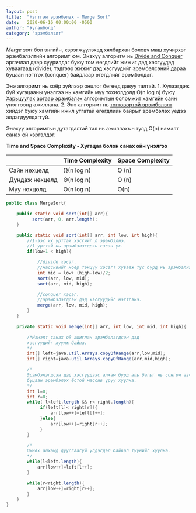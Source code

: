 ```yaml
---
layout: post
title:  "Нэгтгэн эрэмбэлэх - Merge Sort"
date:   2020-06-16 00:00:00 -0500
author: "Ууганболд"
category: "эрэмбэлэлт"
---
```

*Merge sort* бол энгийн, хэрэгжүүлэхэд хялбархан боловч маш хучирхэг эрэмбэлэлтийн алгоримт юм. Энэхүү алгоритм нь [Divide and Conquer][Divide and Conquer] аргачлал дээр суурилдаг буюу том өөгдлийг жижиг дэд хэсгүүдэд хуваагаад (divide), тэдгээр жижиг дэд хэсгүүдийг эрэмбэлсэний дараа буцаан нэгтгэх (conquer) байдлаар өгөгдлийг эрэмбэлдэг. 

Энэ алгоримт нь хоёр зүйлээр онцлог бөгөөд давуу талтай. 1. Хүлээгдэж буй хугацааны үнэлгээ нь хамгийн муу тохиолдолд O(n log n) буюу [Харьцуулах аргаар эрэмбэлэх](https://en.wikipedia.org/wiki/Comparison_sort) алгоримтын боломжит хамгийн сайн үнэлгээнд ажиллана. 2. Энэ алгоримт нь [тогтовортой эрэмбэлэлт](https://en.wikipedia.org/wiki/Sorting_algorithm#Stability) хийдэг буюу хамгийн ижил утгатай өгөгдлийн байрыг эрэмбэлэх үедээ алдагдуулдаггүй. 

Энэхүү алгоримтын дутагдалтай тал нь ажиллахын тулд O(n) нэмэлт санах ой хэргэлдэг.

**Time and Space Complexity -  Хугацаа болон санах ойн үнэлгээ**

|   | Time Complexity  | Space Complexity  |
|---|---|---|
| Сайн нөхцөлд  | Ω(n log n)  |  O (n) |
| Дундаж нөхцөлд | Θ(n log n)  | O (n) |
| Муу нөхцөлд  |  O(n log n) |  O(n) |


```java
public class MergeSort{

    public static void sort(int[] arr){
          sort(arr, 0, arr.length);
    }

    public static void sort(int[] arr, int low, int high){
        //1-ээс их урттай хэсгийг л эрэмбэлнэ.
        //1 урттай нь эрэмбэлэгдсэн гэсэн үг.
        if(low+1 < high){

            //divide хэсэг. 
            //массивийг хоёр тэнцүү хэсэгт хувааж тус бүрд нь эрэмбэлнэ.
            int mid = low+ (high-low)/2;
            sort(arr, low, mid);
            sort(arr, mid, high);

            //conquer хэсэг.
            //эрэмбэлэгдсэн дэд хэсгүүдийг нэгтгэнэ.
            merge(arr, low, mid, high);
        }
    }

    private static void merge(int[] arr, int low, int mid, int high){

        /*Нэмэлт санах ой ашиглан эрэмбэлэгдсэн дэд
        хэсгүүдийг хуулж байна.
        */
        int[] left=java.util.Arrays.copyOfRange(arr,low,mid);
        int[] right=java.util.Arrays.copyOfRange(arr,mid,high);

        /*
        Эрэмбэлэгдсэн дэд хэсгүүдээс алхам бүрд аль багыг нь сонгон авч
        буцаан эрэмбэлэх ёстой массив уруу хуулна.
        */
        int l=0;
        int r=0;
        while( l<left.length && r< right.length){
             if(left[l]< right[r]){
                 arr[low++]=left[l++];
             }else{
                 arr[low++]=right[r++];
             }
        }

        /*
        Өмнөх алхамд дуусгаагүй үлдэгдэл байвал түүнийг хуулна.
        */
        while(l<left.length){
            arr[low++]=left[l++];
        }

        while(r<right.length){
            arr[low++]=right[r++];
        }
    }
}

```

[Divide and Conquer]: https://en.wikipedia.org/wiki/Divide-and-conquer_algorithm
